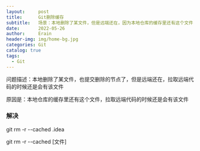 ```yaml
---
layout:     post
title:      Git删除缓存
subtitle:   场景：本地删除了某文件，但是远端还在，因为本地仓库的缓存里还有这个文件
date:       2022-05-26
author:     Erain
header-img: img/home-bg.jpg
categories: Git
catalog: true
tags:
  - Git
---
```


问题描述：本地删除了某文件，也提交删除的节点了，但是远端还在，拉取远端代码的时候还是会有该文件

原因是：本地仓库的缓存里还有这个文件，拉取远端代码的时候还是会有该文件

### 解决
git rm -r --cached .idea

git rm -r --cached [文件]
